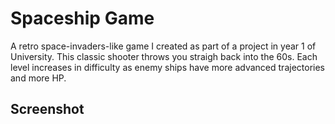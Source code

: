 # Spaceship Game

A retro space-invaders-like game I created as part of a project in year 1 of
University. This classic shooter throws you straigh back into the 60s. Each
level increases in difficulty as enemy ships have more advanced trajectories
and more HP.

## Screenshot


